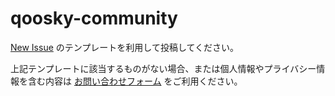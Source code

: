 # qoosky-community

[New Issue](https://github.com/qoosky/qoosky-community/issues/new/choose) のテンプレートを利用して投稿してください。

上記テンプレートに該当するものがない場合、または個人情報やプライバシー情報を含む内容は
[お問い合わせフォーム](https://docs.google.com/forms/d/e/1FAIpQLScKbypmeMRcpgzjkeSUCsGoJDwznWwS2reUGNycb7YWrcWc-A/formResponse) をご利用ください。
